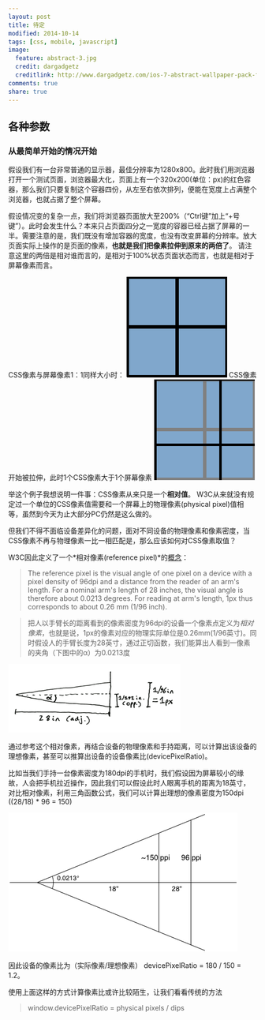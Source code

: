 ```yaml
---
layout: post
title: 待定
modified: 2014-10-14
tags: [css, mobile, javascript]
image:
  feature: abstract-3.jpg
  credit: dargadgetz
  creditlink: http://www.dargadgetz.com/ios-7-abstract-wallpaper-pack-for-iphone-5-and-ipod-touch-retina/
comments: true
share: true
---
```


## 各种参数

### 从最简单开始的情况开始

假设我们有一台非常普通的显示器，最佳分辨率为1280x800。此时我们用浏览器打开一个测试页面，浏览器最大化，页面上有一个320x200(单位：px)的红色容器，那么我们只要复制这个容器四份，从左至右依次排列，便能在宽度上占满整个浏览器，也就占据了整个屏幕。

假设情况变的复杂一点，我们将浏览器页面放大至200%（“Ctrl键”加上“+号键”）。此时会发生什么？本来只占页面四分之一宽度的容器已经占据了屏幕的一半。需要注意的是，我们既没有增加容器的宽度，也没有改变屏幕的分辨率。放大页面实际上操作的是页面的像素，**也就是我们把像素拉伸到原来的两倍了**。 请注意这里的两倍是相对谁而言的，是相对于100%状态页面状态而言，也就是相对于屏幕像素而言。

CSS像素与屏幕像素1：1同样大小时：
![origin_pixel](./images/ppi/csspixels_100.gif)
CSS像素开始被拉伸，此时1个CSS像素大于1个屏幕像素
![zoom_in_pixel](./images/ppi/csspixels_in.gif)

举这个例子我想说明一件事：CSS像素从来只是一个**相对值**。 W3C从来就没有规定过一个单位的CSS像素值需要和一个屏幕上的物理像素(physical pixel)值相等，虽然到今天为止大部分PC仍然是这么做的。

但我们不得不面临设备差异化的问题，面对不同设备的物理像素和像素密度，当CSS像素不再与物理像素一比一相匹配是，那么应该如何对CSS像素取值？

W3C因此定义了一个*相对像素(reference pixel)*的[概念](http://www.w3.org/TR/CSS21/syndata.html#length-units)：

>The reference pixel is the visual angle of one pixel on a device with a pixel density of 96dpi and a distance from the reader of an arm's length. For a nominal arm's length of 28 inches, the visual angle is therefore about 0.0213 degrees. For reading at arm's length, 1px thus corresponds to about 0.26 mm (1/96 inch).

>把人以手臂长的距离看到的像素密度为96dpi的设备一个像素点定义为*相对像素*，也就是说，1px的像素对应的物理实际单位是0.26mm(1/96英寸)。同时假设人的手臂长度为28英寸，通过正切函数，我们能算出人看到一像素的夹角（下图中的α）为0.0213度

![pxangles](./images/ppi/pxangles.png)

通过参考这个相对像素，再结合设备的物理像素和手持距离，可以计算出该设备的理想像素，甚至可以推算出设备的设备像素比(devicePixelRatio)。

比如当我们手持一台像素密度为180dpi的手机时，我们假设因为屏幕较小的缘故，人会把手机拉近操作，因此我们可以假设此时人眼离手机的距离为18英寸，对比相对像素，利用三角函数公式，我们可以计算出理想的像素密度为150dpi ((28/18) * 96 = 150)

![calculate-dpr](./images/ppi/calculate-dpr.png)

因此设备的像素比为（实际像素/理想像素） devicePixelRatio = 180 / 150 = 1.2。

使用上面这样的方式计算像素比或许比较陌生，让我们看看传统的方法

>window.devicePixelRatio = physical pixels / dips





